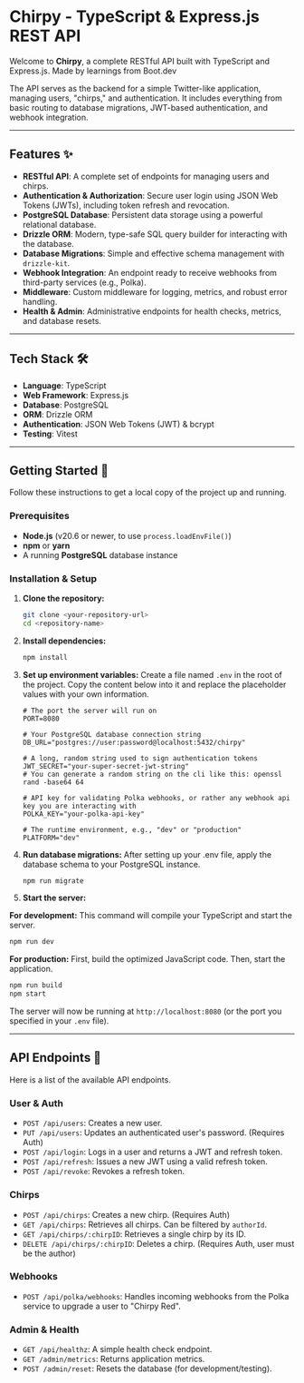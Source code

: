 # Chirpy - TypeScript & Express.js REST API

Welcome to **Chirpy**, a complete RESTful API built with TypeScript and Express.js. Made by learnings from Boot.dev

The API serves as the backend for a simple Twitter-like application, managing users, "chirps," and authentication. It includes everything from basic routing to database migrations, JWT-based authentication, and webhook integration.

---

## Features ✨

- **RESTful API**: A complete set of endpoints for managing users and chirps.
- **Authentication & Authorization**: Secure user login using JSON Web Tokens (JWTs), including token refresh and revocation.
- **PostgreSQL Database**: Persistent data storage using a powerful relational database.
- **Drizzle ORM**: Modern, type-safe SQL query builder for interacting with the database.
- **Database Migrations**: Simple and effective schema management with `drizzle-kit`.
- **Webhook Integration**: An endpoint ready to receive webhooks from third-party services (e.g., Polka).
- **Middleware**: Custom middleware for logging, metrics, and robust error handling.
- **Health & Admin**: Administrative endpoints for health checks, metrics, and database resets.

---

## Tech Stack 🛠️

- **Language**: TypeScript
- **Web Framework**: Express.js
- **Database**: PostgreSQL
- **ORM**: Drizzle ORM
- **Authentication**: JSON Web Tokens (JWT) & bcrypt
- **Testing**: Vitest

---

## Getting Started 🚀

Follow these instructions to get a local copy of the project up and running.

### **Prerequisites**

- **Node.js** (v20.6 or newer, to use `process.loadEnvFile()`)
- **npm** or **yarn**
- A running **PostgreSQL** database instance

### **Installation & Setup**

1.  **Clone the repository:**

    ```bash
    git clone <your-repository-url>
    cd <repository-name>
    ```

2.  **Install dependencies:**

    ```bash
    npm install
    ```

3.  **Set up environment variables:**
    Create a file named `.env` in the root of the project. Copy the content below into it and replace the placeholder values with your own information.

    ```env
    # The port the server will run on
    PORT=8080

    # Your PostgreSQL database connection string
    DB_URL="postgres://user:password@localhost:5432/chirpy"

    # A long, random string used to sign authentication tokens
    JWT_SECRET="your-super-secret-jwt-string"
    # You can generate a random string on the cli like this: openssl rand -base64 64

    # API key for validating Polka webhooks, or rather any webhook api key you are interacting with
    POLKA_KEY="your-polka-api-key"

    # The runtime environment, e.g., "dev" or "production"
    PLATFORM="dev"
    ```

4.  **Run database migrations:**
    After setting up your .env file, apply the database schema to your PostgreSQL instance.

    ```bash
    npm run migrate
    ```

5.  **Start the server:**

**For development:** This command will compile your TypeScript and start the server.

```bash
npm run dev
```

 **For production:** First, build the optimized JavaScript code. Then, start the application.

```bash
npm run build
npm start
```

The server will now be running at `http://localhost:8080` (or the port you specified in your `.env` file).

---

## API Endpoints 📖

Here is a list of the available API endpoints.

### User & Auth

- `POST /api/users`: Creates a new user.
- `PUT /api/users`: Updates an authenticated user's password. (Requires Auth)
- `POST /api/login`: Logs in a user and returns a JWT and refresh token.
- `POST /api/refresh`: Issues a new JWT using a valid refresh token.
- `POST /api/revoke`: Revokes a refresh token.

### Chirps

- `POST /api/chirps`: Creates a new chirp. (Requires Auth)
- `GET /api/chirps`: Retrieves all chirps. Can be filtered by `authorId`.
- `GET /api/chirps/:chirpID`: Retrieves a single chirp by its ID.
- `DELETE /api/chirps/:chirpID`: Deletes a chirp. (Requires Auth, user must be the author)

### Webhooks

- `POST /api/polka/webhooks`: Handles incoming webhooks from the Polka service to upgrade a user to "Chirpy Red".

### Admin & Health

- `GET /api/healthz`: A simple health check endpoint.
- `GET /admin/metrics`: Returns application metrics.
- `POST /admin/reset`: Resets the database (for development/testing).

